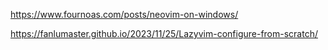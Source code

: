 
https://www.fournoas.com/posts/neovim-on-windows/

https://fanlumaster.github.io/2023/11/25/Lazyvim-configure-from-scratch/